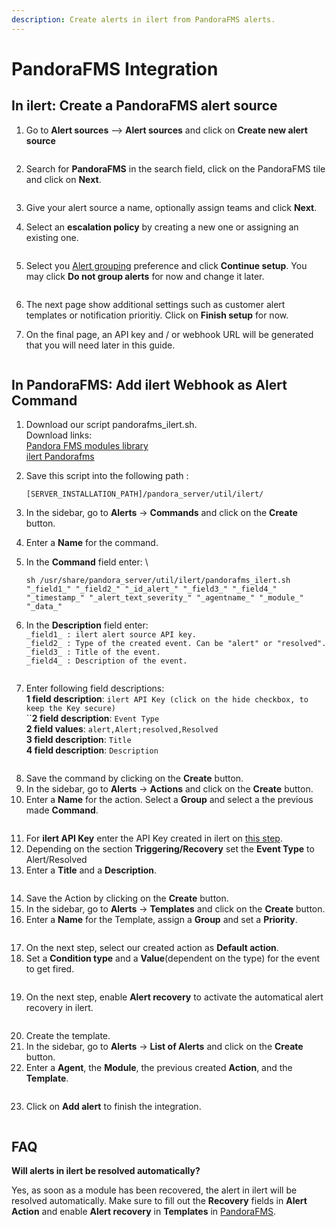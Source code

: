 ```yaml
---
description: Create alerts in ilert from PandoraFMS alerts.
---
```


# PandoraFMS Integration

## In ilert: Create a PandoraFMS alert source

1.  Go to **Alert sources** --> **Alert sources** and click on **Create new alert source**

    <figure><img src="../../.gitbook/assets/Screenshot 2023-08-28 at 10.21.10.png" alt=""><figcaption></figcaption></figure>
2.  Search for **PandoraFMS** in the search field, click on the PandoraFMS tile and click on **Next**.&#x20;

    <figure><img src="../../.gitbook/assets/Screenshot 2023-08-28 at 10.24.23.png" alt=""><figcaption></figcaption></figure>
3. Give your alert source a name, optionally assign teams and click **Next**.
4.  Select an **escalation policy** by creating a new one or assigning an existing one.

    <figure><img src="../../.gitbook/assets/Screenshot 2023-08-28 at 11.37.47.png" alt=""><figcaption></figcaption></figure>
5.  Select you [Alert grouping](../../alerting/alert-sources.md#alert-grouping) preference and click **Continue setup**. You may click **Do not group alerts** for now and change it later.&#x20;

    <figure><img src="../../.gitbook/assets/Screenshot 2023-08-28 at 11.38.24.png" alt=""><figcaption></figcaption></figure>
6. The next page show additional settings such as customer alert templates or notification prioritiy. Click on **Finish setup** for now.
7.  On the final page, an API key and / or webhook URL will be generated that you will need later in this guide.

    <figure><img src="../../.gitbook/assets/Screenshot 2023-08-28 at 11.47.34 (1).png" alt=""><figcaption></figcaption></figure>

## In PandoraFMS: Add ilert Webhook as Alert Command

1. Download our script pandorafms\_ilert.sh.\
   Download links:\
   [Pandora FMS modules library](https://pandorafms.com/library/)\
   [ilert Pandorafms](https://github.com/iLert/ilert-pandorafms)
2.  Save this script into the following path :

    ```
    [SERVER_INSTALLATION_PATH]/pandora_server/util/ilert/
    ```
3. In the sidebar, go to **Alerts** -> **Commands** and click on the **Create** button.
4. Enter a **Name** for the command.
5.  In the **Command** field enter: \\

    ```
    sh /usr/share/pandora_server/util/ilert/pandorafms_ilert.sh "_field1_" "_field2_" "_id_alert_" "_field3_" "_field4_" "_timestamp_" "_alert_text_severity_" "_agentname_" "_module_" "_data_"
    ```
6. In the **Description** field enter:\
   `_field1_ : ilert alert source API key.`\
   `_field2_ : Type of the created event. Can be "alert" or "resolved".`\
   `_field3_ : Title of the event.`\
   `_field4_ : Description of the event.`

<figure><img src="../../.gitbook/assets/Screenshot 2022-09-19 at 15.40.45.png" alt=""><figcaption></figcaption></figure>

7. Enter following field descriptions:\
   **1 field description**: `ilert API Key (click on the hide checkbox, to keep the Key secure)`\
   \`\`**2 field description**: `Event Type`\
   **2 field values**: `alert,Alert;resolved,Resolved`\
   **3 field description**: `Title`\
   **4 field description**: `Description`

<figure><img src="../../.gitbook/assets/Screenshot 2022-09-19 at 15.50.14.png" alt=""><figcaption></figcaption></figure>

8. Save the command by clicking on the **Create** button.
9. In the sidebar, go to **Alerts** -> **Actions** and click on the **Create** button.
10. Enter a **Name** for the action. Select a **Group** and select a the previous made **Command**.

<figure><img src="../../.gitbook/assets/Screenshot 2022-09-19 at 16.14.04.png" alt=""><figcaption></figcaption></figure>

11. For **ilert API Key** enter the API Key created in ilert on [this step](pandorafms.md#in-ilert-create-pandorafms-alert-source).
12. Depending on the section **Triggering/Recovery** set the **Event Type** to Alert/Resolved
13. Enter a **Title** and a **Description**.

<figure><img src="../../.gitbook/assets/Screenshot 2022-09-19 at 16.11.36.png" alt=""><figcaption></figcaption></figure>

14. Save the Action by clicking on the **Create** button.
15. In the sidebar, go to **Alerts** -> **Templates** and click on the **Create** button.
16. Enter a **Name** for the Template, assign a **Group** and set a **Priority**.

<figure><img src="../../.gitbook/assets/Screenshot 2022-09-19 at 16.15.09.png" alt=""><figcaption></figcaption></figure>

17. On the next step, select our created action as **Default action**.
18. Set a **Condition type** and a **Value**(dependent on the type) for the event to get fired.

<figure><img src="../../.gitbook/assets/Screenshot 2022-09-19 at 16.15.51.png" alt=""><figcaption></figcaption></figure>

19. &#x20;On the next step, enable **Alert recovery** to activate the automatical alert recovery in ilert.

<figure><img src="../../.gitbook/assets/Screenshot 2022-09-22 at 12.39.24.png" alt=""><figcaption></figcaption></figure>

20. &#x20;Create the template.
21. &#x20;In the sidebar, go to **Alerts** -> **List of Alerts** and click on the **Create** button.
22. &#x20;Enter a **Agent**, the **Module**, the previous created **Action**, and the **Template**.

<figure><img src="../../.gitbook/assets/Screenshot 2022-09-19 at 16.16.50.png" alt=""><figcaption></figcaption></figure>

23. &#x20;Click on **Add alert** to finish the integration.

<figure><img src="../../.gitbook/assets/Screenshot 2022-09-19 at 16.17.15.png" alt=""><figcaption></figcaption></figure>

## FAQ

**Will alerts in ilert be resolved automatically?**

Yes, as soon as a module has been recovered, the alert in ilert will be resolved automatically. Make sure to fill out the **Recovery** fields in **Alert Action** and enable **Alert recovery** in **Templates** in [PandoraFMS](pandorafms.md#in-pandorafms-add-ilert-webhook-as-alert-command).
